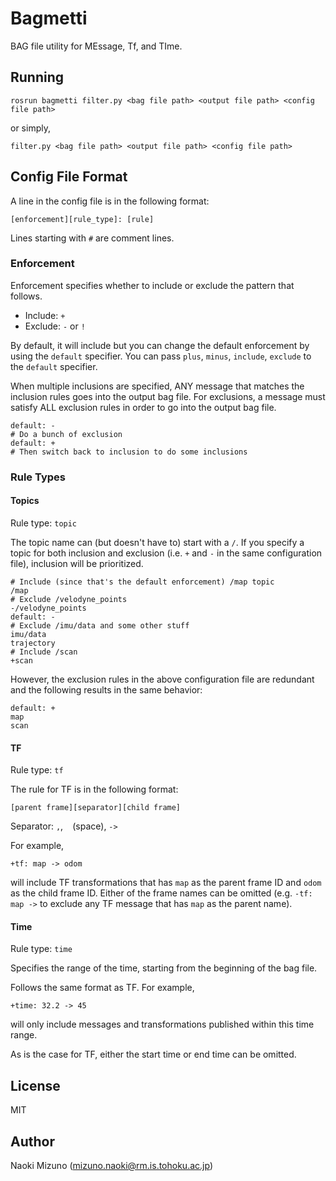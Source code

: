 # Bagmetti

BAG file utility for MEssage, Tf, and TIme.


## Running

```
rosrun bagmetti filter.py <bag file path> <output file path> <config file path>
```

or simply,

```
filter.py <bag file path> <output file path> <config file path>
```


## Config File Format

A line in the config file is in the following format:

```
[enforcement][rule_type]: [rule]
```

Lines starting with `#` are comment lines.


### Enforcement

Enforcement specifies whether to include or exclude the pattern that follows.

- Include: `+`
- Exclude: `-` or `!`

By default, it will include but you can change the default enforcement by
using the `default` specifier. You can pass `plus`, `minus`, `include`,
`exclude` to the `default` specifier.

When multiple inclusions are specified, ANY message that matches the inclusion
rules goes into the output bag file. For exclusions, a message must satisfy
ALL exclusion rules in order to go into the output bag file.

```
default: -
# Do a bunch of exclusion
default: +
# Then switch back to inclusion to do some inclusions
```


### Rule Types

#### Topics

Rule type: `topic`

The topic name can (but doesn't have to) start with a `/`. If you specify a
topic for both inclusion and exclusion (i.e. `+` and `-` in the same
configuration file), inclusion will be prioritized.

```
# Include (since that's the default enforcement) /map topic
/map
# Exclude /velodyne_points
-/velodyne_points
default: -
# Exclude /imu/data and some other stuff
imu/data
trajectory
# Include /scan
+scan
```

However, the exclusion rules in the above configuration file are redundant and
the following results in the same behavior:

```
default: +
map
scan
```


#### TF

Rule type: `tf`

The rule for TF is in the following format:

```
[parent frame][separator][child frame]
```
Separator: `,`, ` ` (space), `->`

For example,

```
+tf: map -> odom
```

will include TF transformations that has `map` as the parent frame ID and
`odom` as the child frame ID. Either of the frame names can be omitted (e.g.
`-tf: map ->` to exclude any TF message that has `map` as the parent name).


#### Time

Rule type: `time`

Specifies the range of the time, starting from the beginning of the bag file.

Follows the same format as TF. For example,

```
+time: 32.2 -> 45
```

will only include messages and transformations published within this time range.

As is the case for TF, either the start time or end time can be omitted.


## License

MIT

## Author

Naoki Mizuno (mizuno.naoki@rm.is.tohoku.ac.jp)
